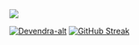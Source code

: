 <a href="https://github.com/skyv26">
  <img align="center" src="https://github-readme-activity-graph.cyclic.app/graph?username=devendra-alt&theme=tokyo-night&hide_border=true&text_color=ffffff" />
</a>

[![Devendra-alt](https://github-readme-stats.vercel.app/api?username=devendra-alt&count_private=true&show_icons=true&include_all_commits=true)](https://github.com/anuraghazra/github-readmestats)
[![GitHub Streak](https://streak-stats.demolab.com/?user=devendra-alt&theme=dark)](https://git.io/streak-stats)

